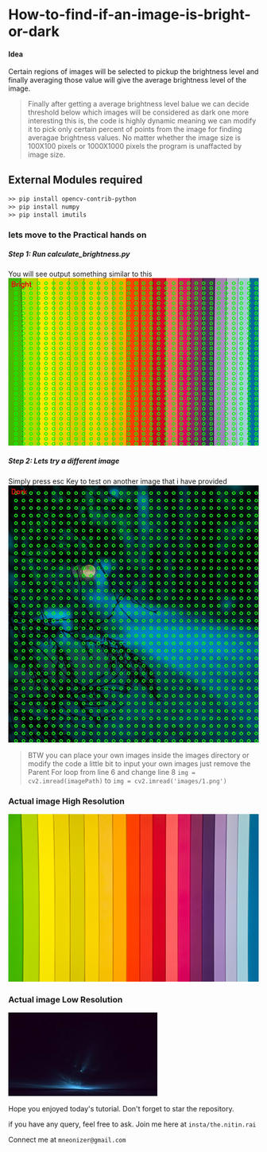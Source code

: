# How-to-find-if-an-image-is-bright-or-dark
#### Idea 
Certain regions of images will be selected to pickup the brightness level and finally averaging those value will give the average brightness level of the image.

>Finally after getting a average brightness level balue we can decide threshold
>below which images will be considered as dark
>one more interesting this is, the code is highly dynamic
>meaning we can modify it to pick only certain percent of points from the image
>for finding averagae brightness values.
>No matter whether the image size is 100X100 pixels or 1000X1000 pixels
>the program is unaffacted by image size.


## External Modules required
```
>> pip install opencv-contrib-python
>> pip install numpy
>> pip install imutils
```
### lets move to the Practical hands on
##### Step 1: Run calculate_brightness.py
You will see output something similar to this
![output](https://github.com/imneonizer/How-to-find-if-an-image-is-bright-or-dark/blob/master/assets/1.jpg)
##### Step 2: Lets try a different image
Simply press esc Key to test on another image that i have provided
![Next image](https://github.com/imneonizer/How-to-find-if-an-image-is-bright-or-dark/blob/master/assets/2.jpg)

>BTW you can place your own images inside the images directory or
>modify the code a little bit to input your own images
>just remove the Parent For loop from line 6
>and change line 8 ``img = cv2.imread(imagePath)`` to ``img = cv2.imread('images/1.png')``

### Actual image High Resolution
![Original image](https://github.com/imneonizer/How-to-find-if-an-image-is-bright-or-dark/blob/master/images/high_size_colored_bright.jpg)

### Actual image Low Resolution
![Original image](https://github.com/imneonizer/How-to-find-if-an-image-is-bright-or-dark/blob/master/images/low_size_dark.jpg)

Hope you enjoyed today's tutorial. Don't forget to star the repository.

if you have any query, feel free to ask.
Join me here at ``insta/the.nitin.rai``

Connect me at ``mneonizer@gmail.com``
